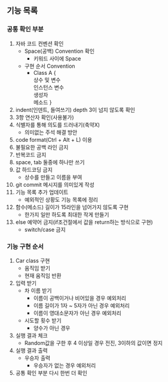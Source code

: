 ## 기능 목록
### 공통 확인 부분
1. 자바 코드 컨벤션 확인
    - Space(공백) Convention 확인
        - 키워드 사이에 Space
    - 구현 순서 Convention
        - Class A {
            <br>상수 및 변수
            <br>인스턴스 변수
            <br>생성자
            <br>메소드
        }
2. indent(인덴트, 들여쓰기) depth 3이 넘지 않도록 확인
3. 3항 연산자 확인(사용불가)
4. 식별자를 통해 의도를 드러내기(축약X)
    - 의미없는 주석 해결 방안
5. code format(Ctrl + Alt + L) 이용
6. 불필요한 공백 라인 금지
7. 반복코드 금지
8. space, tab 둘중에 하나만 쓰기
9. 값 하드코딩 금지
    - 상수를 만들고 이름을 부여
10. git commit 메시지를 의미있게 작성
11. 기능 목록 추가 업데이트
    - 예외적인 상황도 기능 목록에 정리
12. 함수(메소드) 길이가 15라인을 넘어가지 않도록 구현
    - 한가지 일만 하도록 최대한 작게 만들기
13. else 예약어 금지(if조건절에서 값을 return하는 방식으로 구현)
    - switch/case 금지
### 기능 구현 순서
1. Car class 구현
    - 움직임 받기
    - 현재 움직임 반환
2. 입력 받기
    - 차 이름 받기
        - 이름이 공백이거나 비어있을 경우 예외처리
        - 이름 길이가 1자 ~ 5자가 아닌 경우 예외처리
        - 이름이 영대소문자가 아닌 경우 예외처리
    - 시도할 횟수 받기
        - 양수가 아닌 경우
3. 실행 결과 체크
    - Random값을 구한 후 4 이상일 경우 전진, 3이하의 값이면 정지
4. 실행 결과 출력
    - 우승자 출력
        - 우승자가 없는 경우 예외처리
5. 공통 확인 부분 다시 한번 더 확인
